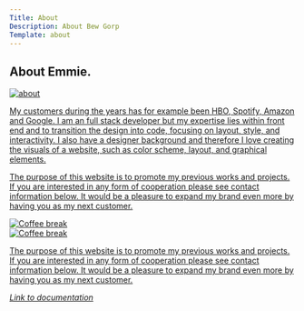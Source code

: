 ```yaml
---
Title: About
Description: About Bew Gorp
Template: about
---
```


<h2 class="center accent-background">About Emmie.</h2>
<div class="row-about hide">
    <div class="column-about hide">
        <a href="%base_url%/image/about.jpg" target="_blank">
        <picture>
            <source media="(min-width: 668px)" srcset="%base_url%/image/about.jpg?w=650&h=300&crop-to-fit&area=0,5,0,0&sharpen">
            <source media="(min-width: 376px)" srcset="%base_url%/image/about.jpg?w=300&h=300&crop-to-fit&area=0,10,10,10&sharpen">
            <img src="%base_url%/image/about.jpg?w=375" alt="about">
        </picture>
    </div>
</div>
<p class="half column-about">My customers during the years has for example been HBO, Spotify, Amazon and Google. I am an full stack developer but my expertise lies within front end and to transition the design into code, focusing on layout, style, and interactivity. I also have a designer background and therefore I love creating the visuals of a website, such as color scheme, layout, and graphical elements.</p>

<p class="half hide">The purpose of this website is to promote my previous works and projects. If you are interested in any form of cooperation please see contact information below. It would be a pleasure to expand my brand even more by having you as my next customer.</p>

<div class="row-about">
    <div class="column-about hide-this">
        <a href="%base_url%/image/coffee-unsplash.jpg" target="_blank">
        <picture>
            <source media="(min-width: 668px)" srcset="%base_url%/image/coffee-unsplash.jpg?w=300&h=400&crop-to-fit&area=0,20,20,20&sharpen">
            <source media="(min-width: 376px)" srcset="%base_url%/image/coffee-unsplash.jpg?w=300&h=300&crop-to-fit&area=0,5,10,10&sharpen">
            <img src="%base_url%/image/coffee-unsplash.jpg?w=375" alt="Coffee break">
        </picture>
        </div>
    <div class="column-about hide-this">
            <a href="%base_url%/image/computer.jpg" target="_blank">
        <picture>
            <source media="(min-width: 668px)" srcset="%base_url%/image/computer.jpg?w=300&h=400&crop-to-fit&sharpen">
            <source media="(min-width: 376px)" srcset="%base_url%/image/computer.jpg?w=300&h=300&crop-to-fit&sharpen">
            <img src="%base_url%/image/computer.jpg?w=375" alt="Coffee break">
        </picture>
    </div>
</div>
<p class="half hide-this">The purpose of this website is to promote my previous works and projects. If you are interested in any form of cooperation please see contact information below. It would be a pleasure to expand my brand even more by having you as my next customer.</p>

<i><a class="hidden-link" href="%base_url%/documentation">Link to documentation</a></i>

